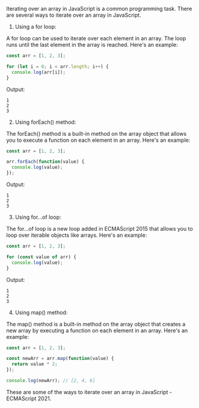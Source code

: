 Iterating over an array in JavaScript is a common programming task. There are several ways to iterate over an array in JavaScript.

1. Using a for loop: 

A for loop can be used to iterate over each element in an array. The loop runs until the last element in the array is reached. Here's an example:

```javascript
const arr = [1, 2, 3];

for (let i = 0; i < arr.length; i++) {
  console.log(arr[i]);
}
```

Output:
```
1
2
3
```

2. Using forEach() method:

The forEach() method is a built-in method on the array object that allows you to execute a function on each element in an array. Here's an example:

```javascript
const arr = [1, 2, 3];

arr.forEach(function(value) {
  console.log(value);
});
```

Output:
```
1
2
3
```

3. Using for...of loop:

The for...of loop is a new loop added in ECMAScript 2015 that allows you to loop over iterable objects like arrays. Here's an example:

```javascript
const arr = [1, 2, 3];

for (const value of arr) {
  console.log(value);
}
```

Output:
```
1
2
3
```

4. Using map() method:

The map() method is a built-in method on the array object that creates a new array by executing a function on each element in an array. Here's an example:

```javascript
const arr = [1, 2, 3];

const newArr = arr.map(function(value) {
  return value * 2;
});

console.log(newArr); // [2, 4, 6]
```

These are some of the ways to iterate over an array in JavaScript - ECMAScript 2021.
